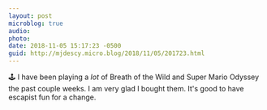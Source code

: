 ```yaml
---
layout: post
microblog: true
audio: 
photo: 
date: 2018-11-05 15:17:23 -0500
guid: http://mjdescy.micro.blog/2018/11/05/201723.html
---
```

🕹 I have been playing a _lot_ of Breath of the Wild and Super Mario Odyssey the past couple weeks. I am very glad I bought them. It's good to have escapist fun for a change.

